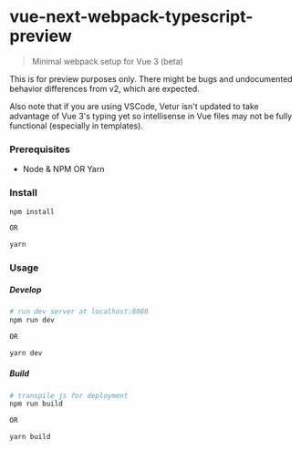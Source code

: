# vue-next-webpack-typescript-preview

> Minimal webpack setup for Vue 3 (beta) 

This is for preview purposes only. There might be bugs and undocumented behavior differences from v2, which are expected.

Also note that if you are using VSCode, Vetur isn't updated to take advantage of Vue 3's typing yet so intellisense in Vue files may not be fully functional (especially in templates).

### Prerequisites
- Node & NPM OR Yarn

### Install
```sh
npm install

OR

yarn
```
### Usage
##### Develop
```sh
# run dev server at localhost:8080
npm run dev

OR

yarn dev
```
##### Build
```sh
# transpile js for deployment
npm run build

OR

yarn build
```
